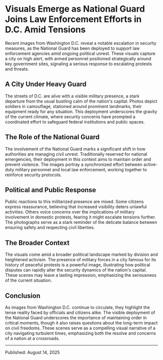 # Visuals Emerge as National Guard Joins Law Enforcement Efforts in D.C. Amid Tensions

Recent images from Washington D.C. reveal a notable escalation in security measures, as the National Guard has been deployed to support law enforcement agencies amid ongoing political unrest. These visuals capture a city on high alert, with armed personnel positioned strategically around key government sites, signaling a serious response to escalating protests and threats.

## A City Under Heavy Guard

The streets of D.C. are alive with a visible military presence, a stark departure from the usual bustling calm of the nation's capital. Photos depict soldiers in camouflage, stationed around prominent landmarks, their equipment ready for any situation. This deployment underscores the gravity of the current climate, where security concerns have prompted a coordinated effort to safeguard federal institutions and public spaces.

## The Role of the National Guard

The involvement of the National Guard marks a significant shift in how authorities are managing civil unrest. Traditionally reserved for national emergencies, their deployment in this context aims to maintain order and prevent violence. The images portray a synchronized effort between active-duty military personnel and local law enforcement, working together to reinforce security protocols.

## Political and Public Response

Public reactions to this militarized presence are mixed. Some citizens express reassurance, believing that increased visibility deters unlawful activities. Others voice concerns over the implications of military involvement in domestic protests, fearing it might escalate tensions further. The photographs serve as a stark reminder of the delicate balance between ensuring safety and respecting civil liberties.

## The Broader Context

The visuals come amid a broader political landscape marked by division and heightened activism. The presence of military forces in a city famous for its history of peaceful protests is a powerful image, illustrating how political disputes can rapidly alter the security dynamics of the nation's capital. These scenes may leave a lasting impression, emphasizing the seriousness of the current situation.

## Conclusion

As images from Washington D.C. continue to circulate, they highlight the tense reality faced by officials and citizens alike. The visible deployment of the National Guard underscores the importance of maintaining order in critical moments, though it also raises questions about the long-term impact on civil freedoms. These scenes serve as a compelling visual narrative of a city navigating turbulent times, emphasizing both the resolve and concerns of a nation at a crossroads.

---

Published: August 14, 2025
